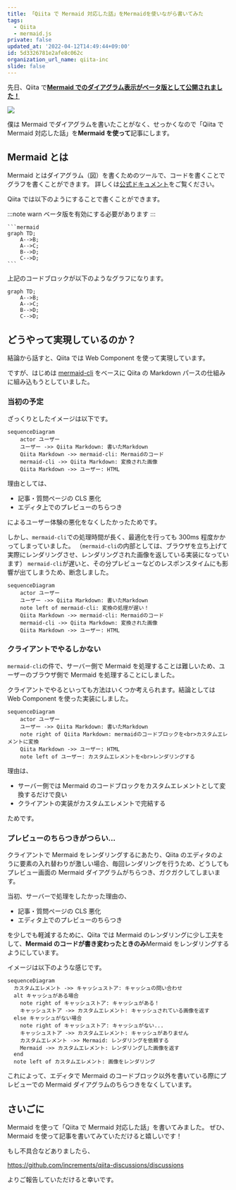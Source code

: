 ```yaml
---
title: 「Qiita で Mermaid 対応した話」をMermaidを使いながら書いてみた
tags:
  - Qiita
  - mermaid.js
private: false
updated_at: '2022-04-12T14:49:44+09:00'
id: 5d3326781e2afe8c062c
organization_url_name: qiita-inc
slide: false
---
```

先日、Qiita で[**Mermaid でのダイアグラム表示がベータ版として公開されました！**](https://qiita.com/release-notes#2022-03-28)

[![](https://qiita-image-store.s3.ap-northeast-1.amazonaws.com/0/352836/d1675a28-e952-c037-59d0-bed50ad4788d.png)](https://qiita.com/release-notes#2022-03-28)

僕は Mermaid でダイアグラムを書いたことがなく、せっかくなので「Qiita で Mermaid 対応した話」を**Mermaid を使って**記事にします。

## Mermaid とは

Mermaid とはダイアグラム（図）を書くためのツールで、コードを書くことでグラフを書くことができます。
詳しくは[公式ドキュメント](https://mermaid-js.github.io/mermaid/#/)をご覧ください。

Qiita では以下のようにすることで書くことができます。

:::note warn
ベータ版を有効にする必要があります
:::

    ```mermaid
    graph TD;
        A-->B;
        A-->C;
        B-->D;
        C-->D;
    ```

上記のコードブロックが以下のようなグラフになります。

```mermaid
graph TD;
    A-->B;
    A-->C;
    B-->D;
    C-->D;
```

## どうやって実現しているのか？

結論から話すと、Qiita では Web Component を使って実現しています。

ですが、はじめは [mermaid-cli](https://github.com/mermaidjs/mermaid.cli) をベースに Qiita の Markdown パースの仕組みに組み込もうとしていました。

### 当初の予定

ざっくりとしたイメージは以下です。

```mermaid
sequenceDiagram
    actor ユーザー
    ユーザー ->> Qiita Markdown: 書いたMarkdown
    Qiita Markdown ->> mermaid-cli: Mermaidのコード
    mermaid-cli ->> Qiita Markdown: 変換された画像
    Qiita Markdown ->> ユーザー: HTML
```

理由としては、

- 記事・質問ページの CLS 悪化
- エディタ上でのプレビューのちらつき

によるユーザー体験の悪化をなくしたかったためです。

しかし、`mermaid-cli`での処理時間が長く、最適化を行っても 300ms 程度かかってしまっていました。
（`mermaid-cli`の内部としては、ブラウザを立ち上げて実際にレンダリングさせ、レンダリングされた画像を返している実装になっています）
`mermaid-cli`が遅いと、その分プレビューなどのレスポンスタイムにも影響が出てしまうため、断念しました。

```mermaid
sequenceDiagram
    actor ユーザー
    ユーザー ->> Qiita Markdown: 書いたMarkdown
    note left of mermaid-cli: 変換の処理が遅い！
    Qiita Markdown ->> mermaid-cli: Mermaidのコード
    mermaid-cli ->> Qiita Markdown: 変換された画像
    Qiita Markdown ->> ユーザー: HTML
```

### クライアントでやるしかない

`mermaid-cli`の件で、サーバー側で Mermaid を処理することは難しいため、ユーザーのブラウザ側で Mermaid を処理することにしました。

クライアントでやるといっても方法はいくつか考えられます。結論としては Web Component を使った実装にしました。

```mermaid
sequenceDiagram
    actor ユーザー
    ユーザー ->> Qiita Markdown: 書いたMarkdown
    note right of Qiita Markdown: mermaidのコードブロックを<br>カスタムエレメントに変換
    Qiita Markdown ->> ユーザー: HTML
    note left of ユーザー: カスタムエレメントを<br>レンダリングする
```

理由は、

- サーバー側では Mermaid のコードブロックをカスタムエレメントとして変換するだけで良い
- クライアントの実装がカスタムエレメントで完結する

ためです。

### プレビューのちらつきがつらい...

クライアントで Mermaid をレンダリングするにあたり、Qiita のエディタのように要素の入れ替わりが激しい場合、毎回レンダリングを行うため、どうしてもプレビュー画面の Mermaid ダイアグラムがちらつき、ガクガクしてしまいます。

当初、サーバーで処理をしたかった理由の、

- 記事・質問ページの CLS 悪化
- エディタ上でのプレビューのちらつき

を少しでも軽減するために、Qiita では Mermaid のレンダリングに少し工夫をして、**Mermaid のコードが書き変わったときのみ**Mermaid をレンダリングするようにしています。

イメージは以下のような感じです。

```mermaid
sequenceDiagram
  カスタムエレメント ->> キャッシュストア: キャッシュの問い合わせ
  alt キャッシュがある場合
    note right of キャッシュストア: キャッシュがある！
    キャッシュストア ->> カスタムエレメント: キャッシュされている画像を返す
  else キャッシュがない場合
    note right of キャッシュストア: キャッシュがない...
    キャッシュストア ->> カスタムエレメント: キャッシュがありません
    カスタムエレメント ->> Mermaid: レンダリングを依頼する
    Mermaid ->> カスタムエレメント: レンダリングした画像を返す
  end
  note left of カスタムエレメント: 画像をレンダリング
```

これによって、エディタで Mermaid のコードブロック以外を書いている際にプレビューでの Mermaid ダイアグラムのちらつきをなくしています。

## さいごに

Mermaid を使って「Qiita で Mermaid 対応した話」を書いてみました。
ぜひ、Mermaid を使って記事を書いてみていただけると嬉しいです！

もし不具合などありましたら、

https://github.com/increments/qiita-discussions/discussions

よりご報告していただけると幸いです。
